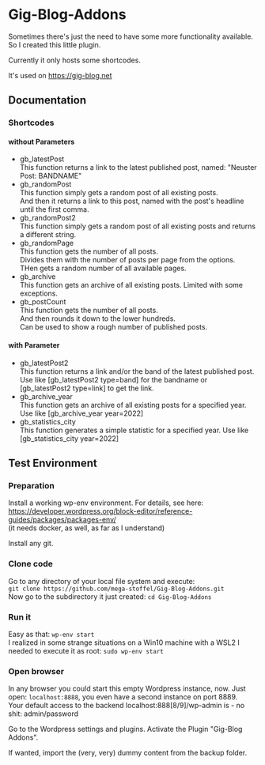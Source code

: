 # Gig-Blog-Addons

Sometimes there's just the need to have some more functionality available. So I created this little plugin.

Currently it only hosts some shortcodes.

It's used on https://gig-blog.net

## Documentation

### Shortcodes

#### without Parameters

- gb_latestPost  
This function returns a link to the latest published post, named: "Neuster Post: BANDNAME"  
- gb_randomPost  
This function simply gets a random post of all existing posts.  
And then it returns a link to this post, named with the post's headline until the first comma.  
- gb_randomPost2  
This function simply gets a random post of all existing posts and returns a different string.  
- gb_randomPage  
This function gets the number of all posts.  
Divides them with the number of posts per page from the options.  
THen gets a random number of all available pages.  
- gb_archive  
This function gets an archive of all existing posts. Limited with some exceptions.  
- gb_postCount    
This function gets the number of all posts.  
And then rounds it down to the lower hundreds.  
Can be used to show a rough number of published posts.  

#### with Parameter

- gb_latestPost2  
This function returns a link and/or the band of the latest published post.
Use like [gb_latestPost2 type=band] for the bandname or [gb_latestPost2 type=link] to get the link.
- gb_archive_year  
This function gets an archive of all existing posts for a specified year.  
Use like [gb_archive_year year=2022]  
- gb_statistics_city  
This function generates a simple statistic for a specified year.
Use like [gb_statistics_city year=2022]  

## Test Environment

### Preparation

Install a working wp-env environment. For details, see here:  
https://developer.wordpress.org/block-editor/reference-guides/packages/packages-env/  
(it needs docker, as well, as far as I understand)

Install any git.

### Clone code

Go to any directory of your local file system and execute:  
```git clone https://github.com/mega-stoffel/Gig-Blog-Addons.git```  
Now go to the subdirectory it just created: `cd Gig-Blog-Addons`

### Run it

Easy as that: `wp-env start`  
I realized in some strange situations on a Win10 machine with a WSL2 I needed to execute it as root: `sudo wp-env start`

### Open browser

In any browser you could start this empty Wordpress instance, now. Just open: `localhost:8888`, you even have a second instance on port 8889.  
Your default access to the backend localhost:888[8/9]/wp-admin is - no shit: admin/password  

Go to the Wordpress settings and plugins. Activate the Plugin "Gig-Blog Addons".

If wanted, import the (very, very) dummy content from the backup folder.
